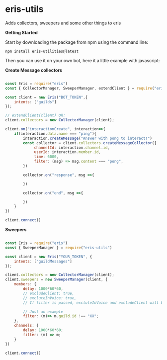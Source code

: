 # eris-utils

Adds collectors, sweepers and some other things to eris

**Getting Started**

Start by downloading the package from npm using the command line:

```
npm install eris-utilities@latest
```

Then you can use it on your own bot, here it a little example with javascript:

**Create Message collectors**

```js

const Eris = require("eris")
const { CollectorManager, SweeperManager, extendClient } = require("eris-utilities")

const client = new Eris("BOT_TOKEN",{
    intents: ["guilds"]
});

// extendClient(client) OR:
client.collectors = new CollectorManager(client);

client.on("interactionCreate", interaction=>{
    if(interaction.data.name === "ping"){
        interaction.createMessage("Answer with pong to interact!")
        const collector = client.collectors.createMessageCollector({
             channelId: interaction.channel.id,
             userId: interaction.member.id,
             time: 6000,
             filter: (msg) => msg.content === "pong",
        })

        collector.on("response", msg =>{

        })

        collector.on("end", msg =>{

        })
    }
})

client.connect()
```

**Sweepers**

```js

const Eris = require("eris")
const { SweeperManager } = require("eris-utils")

const client = new Eris("YOUR_TOKEN", {
    intents: ["guildMessages"]
});

client.collectors = new CollectorManager(client);
client.sweepers = new SweeperManager(client, {
    members: {
        delay: 1000*60*60,
        // excludeClient: true,
        // excluteInVoice: true,
        // If filter is passed, excluteInVoice and excludeClient will both be ignored

        // Just an example
        filter: (m)=> m.guild.id !== "XX";
    },
    channels: {
        delay: 1000*60*60;
        filter: (m) => m;
    }
})

client.connect()
```